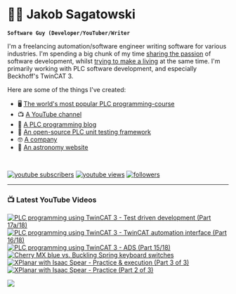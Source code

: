 # 🌌🔭 Jakob Sagatowski

**`Software Guy (Developer/YouTuber/Writer`**

I'm a freelancing automation/software engineer writing software for various industries. I'm spending a big chunk of my time [sharing the passion](https://youtube.com/JakobSagatowski) of software development, whilst [trying to make a living](https://www.sagatowski.com) at the same time. I'm primarily working with PLC software development, and especially Beckhoff's TwinCAT 3.

Here are some of the things I've created:  
- 🖥 [The world's most popular PLC programming-course](https://www.youtube.com/playlist?list=PLimaF0nZKYHz3I3kFP4myaAYjmYk1SowO)  
- 📺 [A YouTube channel](https://youtube.com/JakobSagatowski)  
- 📰 [A PLC programming blog](https://www.alltwincat.com)  
- 💾 [An open-source PLC unit testing framework](https://www.github.com/tcunit)  
- 🤓 [A company](https://www.sagatowski.com)  
- 🌌 [An astronomy website](https://www.nineplanets.se)  

<br/>

   <p align="left">
      <a href="https://www.youtube.com/c/JakobSagatowski?sub_confirmation=1">
         <img alt="youtube subscribers" title="Subscribe to my YouTube channel" src="https://custom-icon-badges.demolab.com/youtube/channel/subscribers/UCZky2XGaaEyP2p1eckbWZjQ?color=%23E05D44&label=SUBSCRIBE&logo=video&logoColor=white&style=for-the-badge&labelColor=CE4630"/></a> 
      <a href="https://www.youtube.com/JakobSagatowski">
         <img alt="youtube views" title="YouTube views" src="https://custom-icon-badges.demolab.com/youtube/channel/views/UCZky2XGaaEyP2p1eckbWZjQ?color=%23E1AD0E&logo=eye&logoColor=white&style=for-the-badge&labelColor=C79600"/></a> 
      <a href="https://github.com/sagatowski?tab=followers">
         <img alt="followers" title="Follow me on GitHub" src="https://custom-icon-badges.demolab.com/github/followers/Sagatowski?color=236ad3&labelColor=1155ba&style=for-the-badge&logo=person-add&label=Follow&logoColor=white"/></a>
   </p>

---

### 📺 Latest YouTube Videos

<!-- BEGIN YOUTUBE-CARDS -->
[![PLC programming using TwinCAT 3 - Test driven development (Part 17a/18)](https://ytcards.demolab.com/?id=FnXY6MA3axw&title=PLC+programming+using+TwinCAT+3+-+Test+driven+development+%28Part+17a%2F18%29&lang=en&timestamp=1669011351&background_color=%230d1117&title_color=%23ffffff&stats_color=%23dedede&width=250&duration=3981 "PLC programming using TwinCAT 3 - Test driven development (Part 17a/18)")](https://www.youtube.com/watch?v=FnXY6MA3axw)
[![PLC programming using TwinCAT 3 - TwinCAT automation interface (Part 16/18)](https://ytcards.demolab.com/?id=7Z6K7uf6qIY&title=PLC+programming+using+TwinCAT+3+-+TwinCAT+automation+interface+%28Part+16%2F18%29&lang=en&timestamp=1667026610&background_color=%230d1117&title_color=%23ffffff&stats_color=%23dedede&width=250&duration=2838 "PLC programming using TwinCAT 3 - TwinCAT automation interface (Part 16/18)")](https://www.youtube.com/watch?v=7Z6K7uf6qIY)
[![PLC programming using TwinCAT 3 - ADS (Part 15/18)](https://ytcards.demolab.com/?id=JZChSdU2LMc&title=PLC+programming+using+TwinCAT+3+-+ADS+%28Part+15%2F18%29&lang=en&timestamp=1663049429&background_color=%230d1117&title_color=%23ffffff&stats_color=%23dedede&width=250&duration=2955 "PLC programming using TwinCAT 3 - ADS (Part 15/18)")](https://www.youtube.com/watch?v=JZChSdU2LMc)
[![Cherry MX blue vs. Buckling Spring keyboard switches](https://ytcards.demolab.com/?id=o-Z2HCR6710&title=Cherry+MX+blue+vs.+Buckling+Spring+keyboard+switches&lang=en&timestamp=1662311370&background_color=%230d1117&title_color=%23ffffff&stats_color=%23dedede&width=250&duration=226 "Cherry MX blue vs. Buckling Spring keyboard switches")](https://www.youtube.com/watch?v=o-Z2HCR6710)
[![XPlanar with Isaac Spear - Practice & execution (Part 3 of 3)](https://ytcards.demolab.com/?id=r0QMt6JmDKw&title=XPlanar+with+Isaac+Spear+-+Practice+%26+execution+%28Part+3+of+3%29&lang=en&timestamp=1661752115&background_color=%230d1117&title_color=%23ffffff&stats_color=%23dedede&width=250&duration=2165 "XPlanar with Isaac Spear - Practice & execution (Part 3 of 3)")](https://www.youtube.com/watch?v=r0QMt6JmDKw)
[![XPlanar with Isaac Spear - Practice (Part 2 of 3)](https://ytcards.demolab.com/?id=EWbzLnsVX7s&title=XPlanar+with+Isaac+Spear+-+Practice+%28Part+2+of+3%29&lang=en&timestamp=1658723705&background_color=%230d1117&title_color=%23ffffff&stats_color=%23dedede&width=250&duration=1824 "XPlanar with Isaac Spear - Practice (Part 2 of 3)")](https://www.youtube.com/watch?v=EWbzLnsVX7s)
<!-- END YOUTUBE-CARDS -->

[<img src="https://custom-icon-badges.demolab.com/badge/-Subscribe%20For%20More-red?style=for-the-badge&logo=video&logoColor=white"/>](https://www.youtube.com/c/JakobSagatowski?sub_confirmation=1)